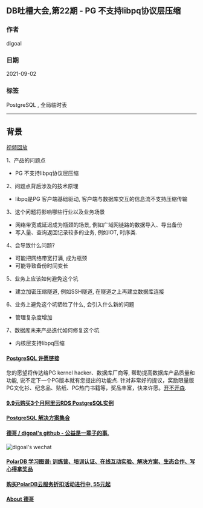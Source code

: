 ## DB吐槽大会,第22期 - PG 不支持libpq协议层压缩  
  
### 作者  
digoal  
  
### 日期  
2021-09-02  
  
### 标签  
PostgreSQL , 全局临时表  
  
----  
  
## 背景  
[视频回放](https://www.bilibili.com/video/BV14q4y1T7pJ/)  
  
1、产品的问题点  
- PG 不支持libpq协议层压缩  
  
2、问题点背后涉及的技术原理  
- libpq是PG 客户端基础驱动, 客户端与数据库交互的信息流不支持压缩传输  
  
3、这个问题将影响哪些行业以及业务场景  
- 网络带宽或延迟成为瓶颈的场景, 例如广域网链路的数据导入、导出备份  
- 写入量、查询返回记录较多的业务, 例如IOT, 时序类.  
  
4、会导致什么问题?  
- 可能把网络带宽打满, 成为瓶颈  
- 可能导致备份时间变长  
  
5、业务上应该如何避免这个坑  
- 建立加密压缩隧道, 例如SSH隧道, 在隧道之上再建立数据库连接  
  
6、业务上避免这个坑牺牲了什么, 会引入什么新的问题  
- 管理复杂度增加  
  
7、数据库未来产品迭代如何修复这个坑  
- 内核层支持libpq压缩  
    
  
#### [PostgreSQL 许愿链接](https://github.com/digoal/blog/issues/76 "269ac3d1c492e938c0191101c7238216")
您的愿望将传达给PG kernel hacker、数据库厂商等, 帮助提高数据库产品质量和功能, 说不定下一个PG版本就有您提出的功能点. 针对非常好的提议，奖励限量版PG文化衫、纪念品、贴纸、PG热门书籍等，奖品丰富，快来许愿。[开不开森](https://github.com/digoal/blog/issues/76 "269ac3d1c492e938c0191101c7238216").  
  
  
#### [9.9元购买3个月阿里云RDS PostgreSQL实例](https://www.aliyun.com/database/postgresqlactivity "57258f76c37864c6e6d23383d05714ea")
  
  
#### [PostgreSQL 解决方案集合](https://yq.aliyun.com/topic/118 "40cff096e9ed7122c512b35d8561d9c8")
  
  
#### [德哥 / digoal's github - 公益是一辈子的事.](https://github.com/digoal/blog/blob/master/README.md "22709685feb7cab07d30f30387f0a9ae")
  
  
![digoal's wechat](../pic/digoal_weixin.jpg "f7ad92eeba24523fd47a6e1a0e691b59")
  
  
#### [PolarDB 学习图谱: 训练营、培训认证、在线互动实验、解决方案、生态合作、写心得拿奖品](https://www.aliyun.com/database/openpolardb/activity "8642f60e04ed0c814bf9cb9677976bd4")
  
  
#### [购买PolarDB云服务折扣活动进行中, 55元起](https://www.aliyun.com/activity/new/polardb-yunparter?userCode=bsb3t4al "e0495c413bedacabb75ff1e880be465a")
  
  
#### [About 德哥](https://github.com/digoal/blog/blob/master/me/readme.md "a37735981e7704886ffd590565582dd0")
  
